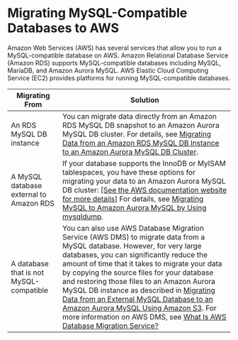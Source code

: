 # Migrating MySQL\-Compatible Databases to AWS<a name="CHAP_MySQL"></a>

Amazon Web Services \(AWS\) has several services that allow you to run a MySQL\-compatible database on AWS\. Amazon Relational Database Service \(Amazon RDS\) supports MySQL\-compatible databases including MySQL, MariaDB, and Amazon Aurora MySQL\. AWS Elastic Cloud Computing Service \(EC2\) provides platforms for running MySQL\-compatible databases\.


| Migrating From | Solution | 
| --- | --- | 
| An RDS MySQL DB instance | You can migrate data directly from an Amazon RDS MySQL DB snapshot to an Amazon Aurora MySQL DB cluster\. For details, see [Migrating Data from an Amazon RDS MySQL DB Instance to an Amazon Aurora MySQL DB Cluster](CHAP_MySQL2Aurora.RDSMySQL.md)\. | 
| A MySQL database external to Amazon RDS | If your database supports the InnoDB or MyISAM tablespaces, you have these options for migrating your data to an Amazon Aurora MySQL DB cluster: [\[See the AWS documentation website for more details\]](http://docs.aws.amazon.com/dms/latest/sbs/CHAP_MySQL.html) For details, see [Migrating MySQL to Amazon Aurora MySQL by Using mysqldump](CHAP_MySQL2Aurora.md#CHAP_MySQL2Aurora.mysqldump)\. | 
| A database that is not MySQL\-compatible |   You can also use AWS Database Migration Service \(AWS DMS\) to migrate data from a MySQL database\. However, for very large databases, you can significantly reduce the amount of time that it takes to migrate your data by copying the source files for your database and restoring those files to an Amazon Aurora MySQL DB instance as described in [Migrating Data from an External MySQL Database to an Amazon Aurora MySQL Using Amazon S3](CHAP_MySQL2Aurora.md#CHAP_MySQL2Aurora.S3)\. For more information on AWS DMS, see [What Is AWS Database Migration Service?](http://docs.aws.amazon.com/dms/latest/userguide/Welcome.html) | 
